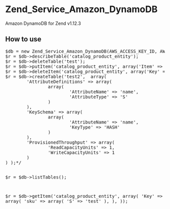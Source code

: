 # Zend_Service_Amazon_DynamoDB
Amazon DynamoDB for Zend v1.12.3
<h2>How to use</h2>
<pre>
$db = new Zend_Service_Amazon_DynamoDB(AWS_ACCESS_KEY_ID, AWS_SECRET_ACCESS_KEY, 'us-east-1');
$r = $db->describeTable('catalog_product_entity');
$r = $db->deleteTable('test');
$r = $db->putItem('catalog_product_entity', array('Item' => array('sku' => array('S' => 'rgg2'))) );
$r = $db->deleteItem('catalog_product_entity', array('Key' => array('sku' => array('S' => 'rgg2'))) );
$r = $db->createTable('test2',  array(
        'AttributeDefinitions' => array(
                array(
                        'AttributeName' => 'name', 
                        'AttributeType' => 'S'
                )
        ),
        'KeySchema' => array(
                array(
                        'AttributeName' => 'name',
                        'KeyType' => 'HASH'
                )
        ),
        'ProvisionedThroughput' => array(
                'ReadCapacityUnits' => 1,
                'WriteCapacityUnits' => 1
        )
) );*/

$r = $db->listTables();

$r = $db->getItem('catalog_product_entity', array(
        'Key' => array(
                'sku' => array(
                        'S' => 'test'
                ),
        ),
));
</pre>